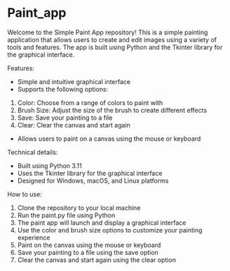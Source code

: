 # Paint_app
Welcome to the Simple Paint App repository! This is a simple painting application that allows users to create and edit images using a variety of tools and features. The app is built using Python and the Tkinter library for the graphical interface.

Features:

* Simple and intuitive graphical interface
* Supports the following options:
1. Color: Choose from a range of colors to paint with
2. Brush Size: Adjust the size of the brush to create different effects
3. Save: Save your painting to a file
4. Clear: Clear the canvas and start again
* Allows users to paint on a canvas using the mouse or keyboard

Technical details:

* Built using Python 3.11
* Uses the Tkinter library for the graphical interface
* Designed for Windows, macOS, and Linux platforms

How to use:

1. Clone the repository to your local machine
2. Run the paint.py file using Python 
3. The paint app will launch and display a graphical interface
4. Use the color and brush size options to customize your painting experience
5. Paint on the canvas using the mouse or keyboard
6. Save your painting to a file using the save option
7. Clear the canvas and start again using the clear option
